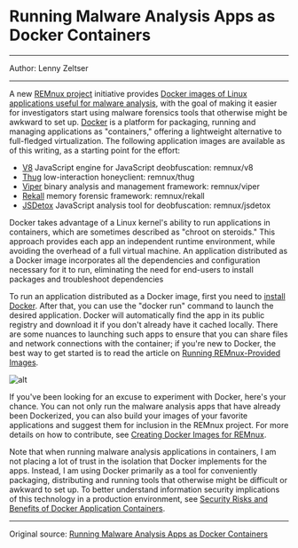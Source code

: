 # Running Malware Analysis Apps as Docker Containers

---

Author: Lenny Zeltser

---

A new [REMnux project](https://remnux.org/) initiative provides [Docker images of Linux applications useful for malware analysis](https://remnux.org/docs/containers/malware-analysis/), with the goal of making it easier for investigators start using malware forensics tools that otherwise might be awkward to set up. [Docker](https://www.docker.com/) is a platform for packaging, running and managing applications as "containers," offering a lightweight alternative to full-fledged virtualization. The following application images are available as of this writing, as a starting point for the effort:

- [V8](https://code.google.com/p/v8) JavaScript engine for JavaScript deobfuscation: remnux/v8
- [Thug](https://github.com/buffer/thug) low-interaction honeyclient: remnux/thug
- [Viper](http://viper.li/) binary analysis and management framework: remnux/viper
- [Rekall](http://www.rekall-forensic.com/) memory forensic framework: remnux/rekall
- [JSDetox](http://www.relentless-coding.com/projects/jsdetox) JavaScript analysis tool for deobfuscation: remnux/jsdetox


Docker takes advantage of a Linux kernel's ability to run applications in containers, which are sometimes described as "chroot on steroids." This approach provides each app an independent runtime environment, while avoiding the overhead of a full virtual machine. An application distributed as a Docker image incorporates all the dependencies and configuration necessary for it to run, eliminating the need for end-users to install packages and troubleshoot dependencies


To run an application distributed as a Docker image, first you need to [install Docker](https://docs.docker.com/installation/). After that, you can use the "docker run" command to launch the desired application. Docker will automatically find the app in its public registry and download it if you don't already have it cached locally. There are some nuances to launching such apps to ensure that you can share files and network connections with the container; if you're new to Docker, the best way to get started is to read the article on [Running REMnux-Provided Images](https://remnux.org/docs/containers/run-apps/).

![alt](http://resource.docker.cn/docker-run-thug.png)


If you've been looking for an excuse to experiment with Docker, here's your chance. You can not only run the malware analysis apps that have already been Dockerized, you can also build your images of your favorite applications and suggest them for inclusion in the REMnux project. For more details on how to contribute, see [Creating Docker Images for REMnux](https://remnux.org/docs/containers/create-docker-images/).

Note that when running malware analysis applications in containers, I am not placing a lot of trust in the isolation that Docker implements for the apps. Instead, I am using Docker primarily as a tool for conveniently packaging, distributing and running tools that otherwise might be difficult or awkward to set up. To better understand information security implications of this technology in a production environment, see [Security Risks and Benefits of Docker Application Containers](http://blog.zeltser.com/post/104976675349/security-risks-and-benefits-of-docker-application).

---

Original source: [Running Malware Analysis Apps as Docker Containers](http://digital-forensics.sans.org/blog/2014/12/10/running-malware-analysis-apps-as-docker-containers)